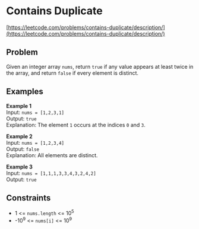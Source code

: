 # Contains Duplicate

[https://leetcode.com/problems/contains-duplicate/description/](https://leetcode.com/problems/contains-duplicate/description/)

## Problem

Given an integer array `nums`, return `true` if any value appears at least twice in the array, and return `false` if every element is distinct.

## Examples

**Example 1**  
Input: `nums = [1,2,3,1]`  
Output: `true`  
Explanation: The element `1` occurs at the indices `0` and `3`.

**Example 2**  
Input: `nums = [1,2,3,4]`  
Output: `false`  
Explanation: All elements are distinct.

**Example 3**  
Input: `nums = [1,1,1,3,3,4,3,2,4,2]`  
Output: `true`

## Constraints

- 1 <= `nums.length` <= 10<sup>5</sup>
- -10<sup>9</sup> <= `nums[i]` <= 10<sup>9</sup>
